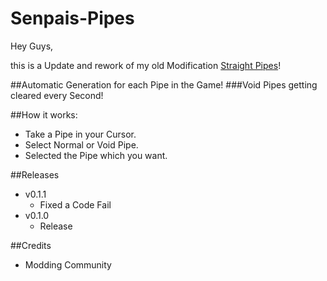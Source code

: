 # Senpais-Pipes

Hey Guys,

this is a Update and rework of my old Modification [Straight Pipes](https://mods.factorio.com/mod/Straight_Pipes)!

##Automatic Generation for each Pipe in the Game!
###Void Pipes getting cleared every Second!

##How it works:
 - Take a Pipe in your Cursor.
 - Select Normal or Void Pipe.
 - Selected the Pipe which you want.

##Releases
 - v0.1.1
    - Fixed a Code Fail
 - v0.1.0
    - Release

##Credits
 - Modding Community